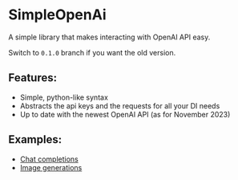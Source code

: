 # SimpleOpenAi
A simple library that makes interacting with OpenAI API easy.

Switch to `0.1.0` branch if you want the old version.

## Features:
- Simple, python-like syntax
- Abstracts the api keys and the requests for all your DI needs
- Up to date with the newest OpenAI API (as for November 2023)

## Examples:
- [Chat completions](./Docs/ChatCompletions.md)
- [Image generations](./Docs/ImageGenerations.md)